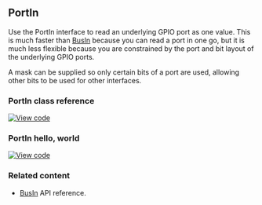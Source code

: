 ## PortIn

Use the PortIn interface to read an underlying GPIO port as one value. This is much faster than [BusIn](/docs/v5.8/reference/busin.html) because you can read a port in one go, but it is much less flexible because you are constrained by the port and bit layout of the underlying GPIO ports.

A mask can be supplied so only certain bits of a port are used, allowing other bits to be used for other interfaces.

### PortIn class reference

[![View code](https://www.mbed.com/embed/?type=library)](https://os.mbed.com/docs/v5.8/mbed-os-api-doxy/classmbed_1_1_port_in.html)

### PortIn hello, world

[![View code](https://www.mbed.com/embed/?url=https://os.mbed.com/users/mbed_official/code/PortIn_HelloWorld/)](https://os.mbed.com/users/mbed_official/code/PortIn_HelloWorld/file/92064442fd12/main.cpp)

### Related content

- [BusIn](/docs/v5.8/reference/busin.html) API reference.
